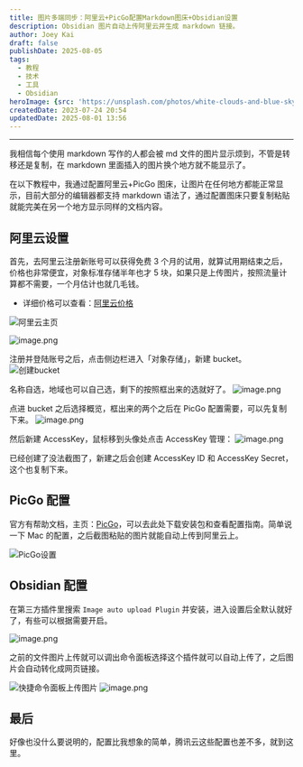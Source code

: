 ```yaml
---
title: 图片多端同步：阿里云+PicGo配置Markdown图床+Obsidian设置
description: Obsidian 图片自动上传阿里云并生成 markdown 链接。
author: Joey Kai
draft: false
publishDate: 2025-08-05
tags:
  - 教程
  - 技术
  - 工具
  - Obsidian
heroImage: {src: 'https://unsplash.com/photos/white-clouds-and-blue-sky-during-daytime-A9_IsUtjHm4', inferSize: true}
createdDate: 2023-07-24 20:54
updatedDate: 2025-08-01 13:56
---
```


---

我相信每个使用 markdown 写作的人都会被 md 文件的图片显示烦到，不管是转移还是复制，在 markdown 里面插入的图片换个地方就不能显示了。

在以下教程中，我通过配置阿里云+PicGo 图床，让图片在任何地方都能正常显示，目前大部分的编辑器都支持 markdown 语法了，通过配置图床只要复制粘贴就能完美在另一个地方显示同样的文档内容。

## 阿里云设置

首先，去阿里云注册新账号可以获得免费 3 个月的试用，就算试用期结束之后，价格也非常便宜，对象标准存储半年也才 5 块，如果只是上传图片，按照流量计算都不需要，一个月估计也就几毛钱。
- 详细价格可以查看：[阿里云价格](https://common-buy.aliyun.com/?spm=a2c4g.59636.0.0.746b73124DFtpw&commodityCode=ossbag)

![阿里云主页](https://joey-md-asset.oss-cn-hangzhou.aliyuncs.com/img/202307242125414.png)

![image.png](https://joey-md-asset.oss-cn-hangzhou.aliyuncs.com/img/202307242127248.png)

注册并登陆账号之后，点击侧边栏进入「对象存储」，新建 bucket。
![创建bucket](https://joey-md-asset.oss-cn-hangzhou.aliyuncs.com/img/202307242136704.png)

名称自选，地域也可以自己选，剩下的按照框出来的选就好了。
![image.png](https://joey-md-asset.oss-cn-hangzhou.aliyuncs.com/img/202307242138123.png)

点进 bucket 之后选择概览，框出来的两个之后在 PicGo 配置需要，可以先复制下来。
![image.png](https://joey-md-asset.oss-cn-hangzhou.aliyuncs.com/img/202307242144523.png)

然后新建 AccessKey，鼠标移到头像处点击 AccessKey 管理：
![image.png](https://joey-md-asset.oss-cn-hangzhou.aliyuncs.com/img/202307242146855.png)

已经创建了没法截图了，新建之后会创建 AccessKey ID 和 AccessKey Secret，这个也复制下来。

## PicGo 配置

官方有帮助文档，主页：[PicGo](https://picgo.github.io/PicGo-Doc/)，可以去此处下载安装包和查看配置指南。简单说一下 Mac 的配置，之后截图粘贴的图片就能自动上传到阿里云上。

![PicGo设置](https://joey-md-asset.oss-cn-hangzhou.aliyuncs.com/img/202307242156237.png)

## Obsidian 配置

在第三方插件里搜索 `Image auto upload Plugin` 并安装，进入设置后全默认就好了，有些可以根据需要开启。

![image.png](https://joey-md-asset.oss-cn-hangzhou.aliyuncs.com/img/202307242200576.png)

之前的文件图片上传就可以调出命令面板选择这个插件就可以自动上传了，之后图片会自动转化成网页链接。

![快捷命令面板上传图片](https://joey-md-asset.oss-cn-hangzhou.aliyuncs.com/img/202307242205839.png)
![image.png](https://joey-md-asset.oss-cn-hangzhou.aliyuncs.com/img/202307242205938.png)

## 最后

好像也没什么要说明的，配置比我想象的简单，腾讯云这些配置也差不多，就到这里。